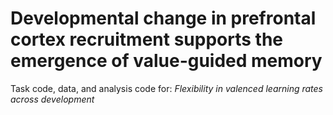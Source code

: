 # Developmental change in prefrontal cortex recruitment supports the emergence of value-guided memory

Task code, data, and analysis code for: *Flexibility in valenced learning rates across development*
